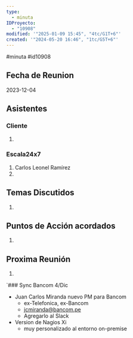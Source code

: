 ```yaml
---
type:
  - minuta
IDProyecto:
  - "10908"
modified: '"2025-01-09 15:45", "4tc/G1T+6"'
created: '"2024-05-20 16:46", "1tc/G5T+6"'
---
```



#minuta
#id10908
## Fecha de Reunion
2023-12-04

## Asistentes

### Cliente
1. 
### Escala24x7
1. Carlos Leonel Ramírez
2. 

## Temas Discutidos
1. 

## Puntos de Acción acordados
1. 

## Proxima Reunión
1.  

`### Sync Bancom 4/Dic
- Juan Carlos Miranda nuevo PM para Bancom
	- ex-Telefonica, ex-Bancom
	- jcmiranda@bancom.pe
	- Agregarlo al Slack
- Version de Nagios Xi 
	- muy personalizado al entorno on-premise

